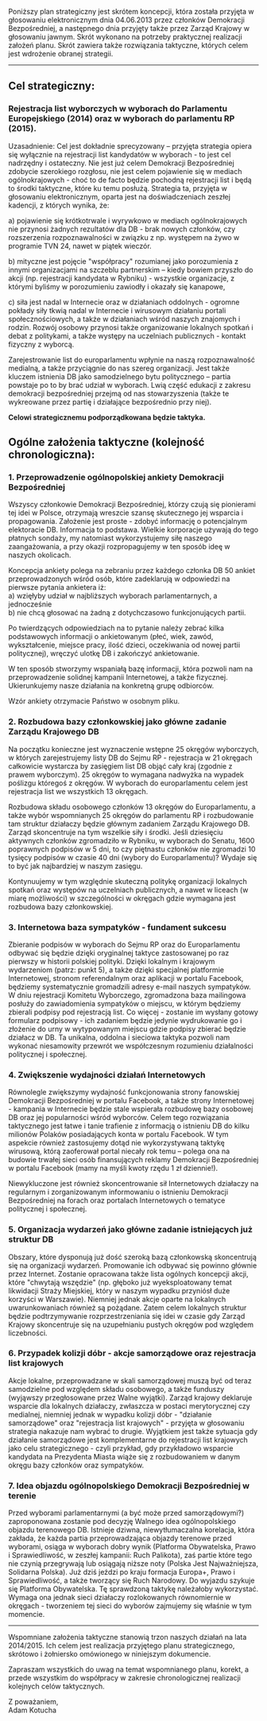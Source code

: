 Poniższy plan strategiczny jest skrótem koncepcji, która została przyjęta w głosowaniu elektronicznym dnia 04.06.2013 przez członków Demokracji Bezpośredniej, a następnego dnia
przyjęty także przez Zarząd Krajowy w głosowaniu jawnym. Skrót wykonano na potrzeby praktycznej realizacji założeń planu. Skrót zawiera także rozwiązania taktyczne, których celem jest wdrożenie obranej strategii.

---

## Cel strategiczny:
### Rejestracja list wyborczych w wyborach do Parlamentu Europejskiego (2014) oraz w wyborach do parlamentu RP (2015).

Uzasadnienie: Cel jest dokładnie sprecyzowany – przyjęta strategia opiera się wyłącznie na rejestracji list kandydatów w wyborach - to jest cel nadrzędny i ostateczny. Nie jest już celem Demokracji Bezpośredniej zdobycie szerokiego rozgłosu, nie jest celem pojawienie się w mediach ogólnokrajowych - choć to de facto będzie pochodną rejestracji list i będą to środki taktyczne, które ku temu posłużą. Strategia ta, przyjęta w głosowaniu elektronicznym, oparta jest na doświadczeniach zeszłej kadencji, z których wynika, że:

a) pojawienie się krótkotrwale i wyrywkowo w mediach ogólnokrajowych nie przynosi żadnych rezultatów dla DB - brak nowych członków, czy rozszerzenia rozpoznawalności w związku z np. występem na żywo w programie TVN 24, nawet w piątek wieczór.

b) mityczne jest pojęcie "współpracy" rozumianej jako porozumienia z innymi organizacjami na szczeblu partnerskim – kiedy bowiem przyszło do akcji (np. rejestracji kandydata w Rybniku) - wszystkie organizacje, z którymi byliśmy w porozumieniu zawiodły i okazały się kanapowe,

c) siła jest nadal w Internecie oraz w działaniach oddolnych - ogromne pokłady siły tkwią nadal w Internecie i wirusowym działaniu portali społecznościowych, a także w działaniach wśród naszych znajomych i rodzin. Rozwój osobowy przynosi także organizowanie lokalnych spotkań i debat z politykami, a także występy na uczelniach publicznych - kontakt fizyczny z wyborcą.

Zarejestrowanie list do europarlamentu wpłynie na naszą rozpoznawalność medialną, a także przyciągnie do nas szereg organizacji. Jest także kluczem istnienia DB jako samodzielnego bytu politycznego – partia powstaje po to by brać udział w wyborach. Lwią część edukacji z zakresu demokracji bezpośredniej przejmą od nas stowarzyszenia (także te wykreowane przez partię i działające bezpośrednio przy niej).

**Celowi strategicznemu podporządkowana będzie taktyka.**

## Ogólne założenia taktyczne (kolejność chronologiczna):

### 1. Przeprowadzenie ogólnopolskiej ankiety Demokracji Bezpośredniej
Wszyscy członkowie Demokracji Bezpośredniej, którzy czują się pionierami tej idei w Polsce, otrzymają wreszcie szansę skutecznego jej wsparcia i propagowania. Założenie jest proste - zdobyć informację o potencjalnym elektoracie DB. Informacja to podstawa. Wielkie korporacje używają do tego płatnych sondaży, my natomiast wykorzystujemy siłę naszego zaangażowania, a przy okazji rozpropagujemy w ten sposób ideę w naszych okolicach.

Koncepcja ankiety polega na zebraniu przez każdego członka DB 50 ankiet przeprowadzonych wśród osób, które zadeklarują w odpowiedzi na pierwsze pytania ankietera iż:  
a) wzięłyby udział w najbliższych wyborach parlamentarnych, a jednocześnie  
b) nie chcą głosować na żadną z dotychczasowo funkcjonujących partii.

Po twierdzących odpowiedziach na to pytanie należy zebrać kilka podstawowych informacji o ankietowanym (płeć, wiek, zawód, wykształcenie, miejsce pracy, ilość dzieci, oczekiwania od nowej partii politycznej), wręczyć ulotkę DB i zakończyć ankietowanie.

W ten sposób stworzymy wspaniałą bazę informacji, która pozwoli nam na przeprowadzenie solidnej kampanii Internetowej, a także fizycznej. Ukierunkujemy nasze działania na konkretną grupę odbiorców.

Wzór ankiety otrzymacie Państwo w osobnym pliku.

### 2. Rozbudowa bazy członkowskiej jako główne zadanie Zarządu Krajowego DB
Na początku konieczne jest wyznaczenie wstępne 25 okręgów wyborczych, w których zarejestrujemy listy DB do Sejmu RP - rejestracja w 21 okręgach całkowicie wystarcza by zasięgiem list DB objąć cały kraj (zgodnie z prawem wyborczym). 25 okręgów to wymagana nadwyżka na wypadek poślizgu któregoś z okręgów. W wyborach do europarlamentu celem jest rejestracja list we wszystkich 13 okręgach.

Rozbudowa składu osobowego członków 13 okręgów do Europarlamentu, a także wybór wspomnianych 25 okręgów do parlamentu RP i rozbudowanie tam struktur działaczy będzie głównym zadaniem Zarządu Krajowego DB. Zarząd skoncentruje na tym wszelkie siły i środki. Jeśli dziesięciu aktywnych członków zgromadziło w Rybniku, w wyborach do Senatu, 1600 poprawnych podpisów w 5 dni, to czy piętnastu członków nie zgromadzi 10 tysięcy podpisów w czasie 40 dni (wybory do Europarlamentu)? Wydaje się to być jak najbardziej w naszym zasięgu.

Kontynuujemy w tym względnie skuteczną politykę organizacji lokalnych spotkań oraz występów na uczelniach publicznych, a nawet w liceach (w miarę możliwości) w szczególności w okręgach gdzie wymagana jest rozbudowa bazy członkowskiej.

### 3. Internetowa baza sympatyków - fundament sukcesu
Zbieranie podpisów w wyborach do Sejmu RP oraz do Europarlamentu odbywać się będzie dzięki oryginalnej taktyce zastosowanej po raz pierwszy w historii polskiej polityki. Dzięki lokalnym i krajowym wydarzeniom (patrz: punkt 5), a także dzięki specjalnej platformie Internetowej, stronom referendalnym oraz aplikacji w portalu Facebook, będziemy systematycznie gromadzili adresy e-mail naszych sympatyków. W dniu rejestracji Komitetu Wyborczego, zgromadzona baza mailingowa posłuży do zawiadomienia sympatyków o miejscu, w którym będziemy zbierali podpisy pod rejestracją list. Co więcej - zostanie im wysłany gotowy formularz podpisowy - ich zadaniem będzie jedynie wydrukowanie go i złożenie do urny w wytypowanym miejscu gdzie podpisy zbierać będzie działacz w DB. Ta unikalna, oddolna i sieciowa taktyka pozwoli nam wykonać niesamowity przewrót we współczesnym rozumieniu działalności politycznej i społecznej.

### 4. Zwiększenie wydajności działań Internetowych
Równolegle zwiększymy wydajność funkcjonowania strony fanowskiej Demokracji Bezpośredniej w portalu Facebook, a także strony Internetowej - kampania w Internecie będzie stale wspierała rozbudowę bazy osobowej DB oraz jej popularności wśród wyborców. Celem tego rozwiązania taktycznego jest łatwe i tanie trafienie z informacją o istnieniu DB do kilku milionów Polaków posiadających konta w portalu Facebook. W tym aspekcie również zastosujemy dotąd nie wykorzystywaną taktykę wirusową, którą zaoferował portal niecały rok temu – polega ona na budowie trwałej sieci osób finansujących reklamy Demokracji Bezpośredniej w portalu Facebook (mamy na myśli kwoty rzędu 1 zł dziennie!).

Niewykluczone jest również skoncentrowanie sił Internetowych działaczy na regularnym i zorganizowanym informowaniu o istnieniu Demokracji Bezpośredniej na forach oraz portalach
Internetowych o tematyce politycznej i społecznej.

### 5. Organizacja wydarzeń jako główne zadanie istniejących już struktur DB
Obszary, które dysponują już dość szeroką bazą członkowską skoncentrują się na organizacji wydarzeń. Promowanie ich odbywać się powinno głównie przez Internet. Zostanie opracowana także lista ogólnych koncepcji akcji, które "chwytają wszędzie" (np. głęboko już wyeksploatowany temat likwidacji Straży Miejskiej, który w naszym wypadku przyniósł duże korzyści w Warszawie). Niemniej jednak akcje oparte na lokalnych uwarunkowaniach również są pożądane. Zatem celem lokalnych struktur będzie podtrzymywanie rozprzestrzeniania się idei w czasie gdy Zarząd Krajowy skoncentruje się na uzupełnianiu pustych okręgów pod względem liczebności.

### 6. Przypadek kolizji dóbr - akcje samorządowe oraz rejestracja list krajowych
Akcje lokalne, przeprowadzane w skali samorządowej muszą być od teraz samodzielne pod względem składu osobowego, a także funduszy (wyjąwszy przegłosowane przez Walne wyjątki). Zarząd krajowy deklaruje wsparcie dla lokalnych działaczy, zwłaszcza w postaci merytorycznej czy medialnej, niemniej jednak w wypadku kolizji dóbr - "działanie samorządowe" oraz "rejestracja list krajowych" - przyjęta w głosowaniu strategia nakazuje nam wybrać to drugie. Wyjątkiem jest także sytuacja gdy działanie samorządowe jest komplementarne do rejestracji list krajowych jako celu strategicznego - czyli przykład, gdy przykładowo wsparcie kandydata na Prezydenta Miasta wiąże się z rozbudowaniem w danym okręgu bazy członków oraz sympatyków.

### 7. Idea objazdu ogólnopolskiego Demokracji Bezpośredniej w terenie
Przed wyborami parlamentarnymi (a być może przed samorządowymi?) zaproponowana zostanie pod decyzję Walnego idea ogólnopolskiego objazdu terenowego DB. Istnieje dziwna, niewytłumaczalna korelacja, która zakłada, że każda partia przeprowadzająca objazdy terenowe przed wyborami, osiąga w wyborach dobry wynik (Platforma Obywatelska, Prawo i Sprawiedliwość, w zeszłej kampanii: Ruch Palikota), zaś partie które tego nie czynią przegrywają lub osiągają niższe noty (Polska Jest Najważniejsza, Solidarna Polska). Już dziś jeździ po kraju formacja Europa+, Prawo i Sprawiedliwość, a także tworzący się Ruch Narodowy. Do wyjazdu szykuje się Platforma Obywatelska. Tę sprawdzoną taktykę należałoby wykorzystać. Wymaga ona jednak sieci działaczy rozlokowanych równomiernie w okręgach - tworzeniem tej sieci do wyborów zajmujemy się właśnie w tym momencie.

---

Wspomniane założenia taktyczne stanowią trzon naszych działań na lata 2014/2015. Ich celem jest realizacja przyjętego planu strategicznego, skrótowo i żołniersko omówionego w niniejszym dokumencie.

Zapraszam wszystkich do uwag na temat wspomnianego planu, korekt, a przede wszystkim do współpracy w zakresie chronologicznej realizacji kolejnych celów taktycznych.

Z poważaniem,  
Adam Kotucha
